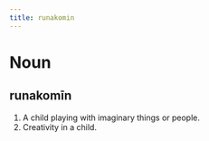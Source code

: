 ```yaml
---
title: runakomin
---
```


Noun
================================

runakomīn
----------------

1. A child playing with imaginary things or people.
2. Creativity in a child.

